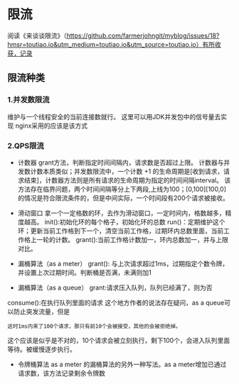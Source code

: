# 限流
阅读《来谈谈限流》（https://github.com/farmerjohngit/myblog/issues/18?hmsr=toutiao.io&utm_medium=toutiao.io&utm_source=toutiao.io）有所收获，记录

## 限流种类

### 1.并发数限流

维护与一个线程安全的当前连接数就行。
这里可以用JDK并发包中的信号量去实现
nginx采用的应该是该方式

### 2.QPS限流

- 计数器
grant方法，判断指定时间间隔内，请求数是否超过上限。
计数器与并发数计数本质类似；并发数限流中，一个计数 +1 的生命周期是[收到请求，请求结束]，计数器方法则是所有请求的生命周期为指定的时间间隔interval。
该方法存在临界问题，两个时间间隔等分上下两段,上线为100；[0,100][100,0]的情况是符合限流条件的，但是中间实际，一个时间段有200个请求被接收。

- 滑动窗口
拿一个一定格数的环，去作为滑动窗口，一定时间内，格数越多，精度越高。
init():初始化环的每个格子，初始化环的总数
run()：定期维护这个环；更新当前工作格到下一个，清空当前工作格，过期环内总数里面，当前工作格上一轮的计数。
grant():当前工作格计数加一，环内总数加一，并与上限对比。

- 漏桶算法（as a meter）
grant(): 与上次请求超过1ms，过期指定个数令牌，并设置上次过期时间。判断桶是否满，未满则加1

- 漏桶算法（as a queue） 
grant:请求压入队列，队列已经满了，则为否

consume():在执行队列里面的请求
这个地方作者的说法存在疑问，as a queue可以防止突发流量，但是
```
这时1ms内来了100个请求，那只有前10个会被接受，其他的会被拒绝掉。
```
这个应该是似乎是不对的，10个请求会被立刻执行，剩下100个，会进入队列里面等待。被缓慢逐步执行。

- 令牌桶算法
as a meter 的漏桶算法的另外一种写法。as a meter增加已通过请求数，该方法记录剩余令牌数
